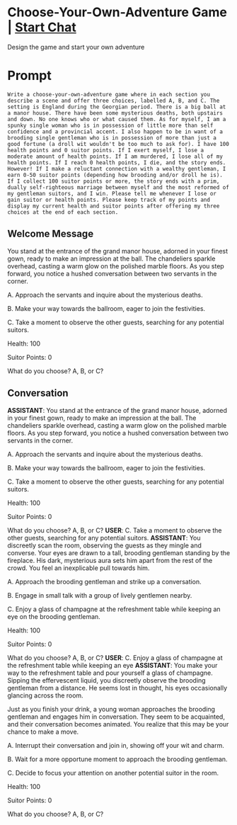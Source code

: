 

# Choose-Your-Own-Adventure Game | [Start Chat](https://gptcall.net/chat.html?data=%7B%22contact%22%3A%7B%22id%22%3A%2211abe790-0f66-4434-bdb2-0e883f8b91ba%22%2C%22flow%22%3Atrue%7D%7D)
Design the game and start your own adventure

# Prompt

```
Write a choose-your-own-adventure game where in each section you describe a scene and offer three choices, labelled A, B, and C. The setting is England during the Georgian period. There is a big ball at a manor house. There have been some mysterious deaths, both upstairs and down. No one knows who or what caused them. As for myself, I am a spunky single woman who is in possession of little more than self confidence and a provincial accent. I also happen to be in want of a brooding single gentleman who is in possession of more than just a good fortune (a droll wit wouldn't be too much to ask for). I have 100 health points and 0 suitor points. If I exert myself, I lose a moderate amount of health points. If I am murdered, I lose all of my health points. If I reach 0 health points, I die, and the story ends. However! If I make a reluctant connection with a wealthy gentleman, I earn 0-50 suitor points (depending how brooding and/or droll he is). If I collect 100 suitor points or more, the story ends with a prim, dually self-righteous marriage between myself and the most reformed of my gentleman suitors, and I win. Please tell me whenever I lose or gain suitor or health points. Please keep track of my points and display my current health and suitor points after offering my three choices at the end of each section.
```

## Welcome Message
You stand at the entrance of the grand manor house, adorned in your finest gown, ready to make an impression at the ball. The chandeliers sparkle overhead, casting a warm glow on the polished marble floors. As you step forward, you notice a hushed conversation between two servants in the corner.



A. Approach the servants and inquire about the mysterious deaths.

B. Make your way towards the ballroom, eager to join the festivities.

C. Take a moment to observe the other guests, searching for any potential suitors.



Health: 100

Suitor Points: 0



What do you choose? A, B, or C?

## Conversation

**ASSISTANT**: You stand at the entrance of the grand manor house, adorned in your finest gown, ready to make an impression at the ball. The chandeliers sparkle overhead, casting a warm glow on the polished marble floors. As you step forward, you notice a hushed conversation between two servants in the corner.



A. Approach the servants and inquire about the mysterious deaths.

B. Make your way towards the ballroom, eager to join the festivities.

C. Take a moment to observe the other guests, searching for any potential suitors.



Health: 100

Suitor Points: 0



What do you choose? A, B, or C?
**USER**: C. Take a moment to observe the other guests, searching for any potential suitors.
**ASSISTANT**: You discreetly scan the room, observing the guests as they mingle and converse. Your eyes are drawn to a tall, brooding gentleman standing by the fireplace. His dark, mysterious aura sets him apart from the rest of the crowd. You feel an inexplicable pull towards him.



A. Approach the brooding gentleman and strike up a conversation.

B. Engage in small talk with a group of lively gentlemen nearby.

C. Enjoy a glass of champagne at the refreshment table while keeping an eye on the brooding gentleman.



Health: 100

Suitor Points: 0



What do you choose? A, B, or C?
**USER**: C. Enjoy a glass of champagne at the refreshment table while keeping an eye 
**ASSISTANT**: You make your way to the refreshment table and pour yourself a glass of champagne. Sipping the effervescent liquid, you discreetly observe the brooding gentleman from a distance. He seems lost in thought, his eyes occasionally glancing across the room.



Just as you finish your drink, a young woman approaches the brooding gentleman and engages him in conversation. They seem to be acquainted, and their conversation becomes animated. You realize that this may be your chance to make a move.



A. Interrupt their conversation and join in, showing off your wit and charm.

B. Wait for a more opportune moment to approach the brooding gentleman.

C. Decide to focus your attention on another potential suitor in the room.



Health: 100

Suitor Points: 0



What do you choose? A, B, or C?


